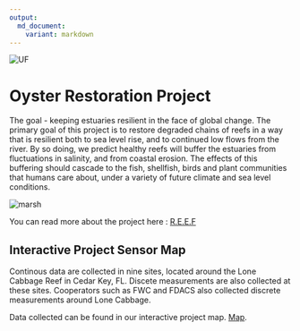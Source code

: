 ```yaml
---
output: 
  md_document:
    variant: markdown
---
```


![UF](http://branding.ifas.ufl.edu/media/brandingifasufledu/IFASWeb20132-300x99.png)

# Oyster Restoration Project


The goal - keeping estuaries resilient in the face of global change. The primary goal of this project is to restore degraded chains of reefs in a way that is resilient both to sea level rise, and to continued low flows from the river. By so doing, we predict healthy reefs will buffer the estuaries from fluctuations in salinity, and from coastal erosion. The effects of this buffering should cascade to the fish, shellfish, birds and plant communities that humans care about, under a variety of future climate and 
sea level conditions.

![marsh](http://www.wec.ufl.edu/oysterproject/i/header_oysters.jpg)

You can read more about the project here : 
[R.E.E.F](http://www.wec.ufl.edu/oysterproject/restoration.php)

## Interactive Project Sensor Map 

Continous data are collected in nine sites, located around the Lone Cabbage Reef in Cedar Key, FL. Discete measurements are also collected at these sites. Cooperators such as FWC and FDACS also collected discrete measurements around Lone Cabbage.

Data collected can be found in our interactive project map.
[Map](http://rpubs.com/oysterproject/projectmap). 



